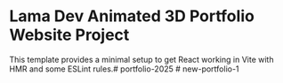 # Lama Dev Animated 3D Portfolio Website Project

This template provides a minimal setup to get React working in Vite with HMR and some ESLint rules.#   p o r t f o l i o - 2 0 2 5  
 #   n e w - p o r t f o l i o - 1  
 
